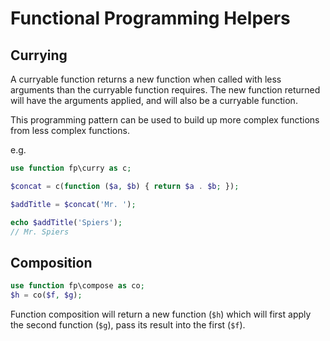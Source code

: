 # Functional Programming Helpers

## Currying

A curryable function returns a new function when called with less arguments than the curryable function requires.
The new function returned will have the arguments applied, and will also be a curryable function.

This programming pattern can be used to build up more complex functions from less complex functions.

e.g.

```php
use function fp\curry as c;

$concat = c(function ($a, $b) { return $a . $b; });

$addTitle = $concat('Mr. ');

echo $addTitle('Spiers');
// Mr. Spiers
```

## Composition

```php
use function fp\compose as co;
$h = co($f, $g);
```
Function composition will return a new function (`$h`) which will first apply the second function (`$g`), pass its
result into the first (`$f`).
